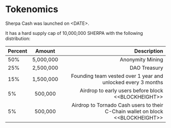 # Tokenomics

Sherpa Cash was launched on &lt;DATE&gt;.

It has a hard supply cap of 10,000,000 SHERPA with the following distribution:

| Percent | Amount | Description |
| :--- | :---: | ---: |
| 50% | 5,000,000 | Anonymity Mining |
| 25% | 2,500,000 | DAO Treasury |
| 15% | 1,500,000 | Founding team vested over 1 year and unlocked every 3 months |
| 5% | 500,000 | Airdrop to early users before block &lt;&lt;BLOCKHEIGHT&gt;&gt; |
| 5% | 500,000 | Airdrop to Tornado Cash users to their C-Chain wallet on block &lt;&lt;BLOCKHEIGHT&gt;&gt; |

